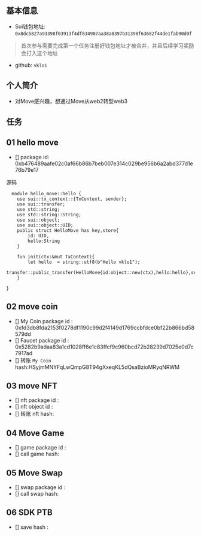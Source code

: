 ## 基本信息
- Sui钱包地址: `0x8dc5827a93398f03913f4df834907aa38a8397b31398f63682f44de1fab90d0f`
> 首次参与需要完成第一个任务注册好钱包地址才被合并，并且后续学习奖励会打入这个地址
- github: `vklo1`

## 个人简介
- 对Move感兴趣，想通过Move从web2转型web3

## 任务

##   01 hello move  
- [] package id: 0xb476489aafe02c0af66b86b7beb007e314c029be956b6a2abd377d1e76b79e17

源码
```
  module hello_move::hello {
    use sui::tx_context::{TxContext, sender};
    use sui::transfer;
    use std::string;
    use std::string::String;
    use sui::object;
    use sui::object::UID;
    public struct HelloMove has key,store{
        id: UID,
        hello:String
    }
    
    fun init(ctx:&mut TxContext){
        let hello  = string::utf8(b"Hello vklo1");
        transfer::public_transfer(HelloMove{id:object::new(ctx),hello:hello},sender(ctx));
    }

}
```

##   02 move coin
- [] My Coin package id : 0xfd3db8fda2153f0278df1190c99d2f4149d1769ccbfdce0bf22b866bd58579dd
- [] Faucet package id : 0x5282b9adaa83a1cd1028ff6e1c83ffcf9c960bcd72b28239d7025e0d7c7917ad
- [] 转账 `My Coin` hash:HSyjmMNYFqLwQmpG8T94gXxeqKL5dQsaBzioMRyqNRWM

##   03 move NFT
- [] nft package id :
- [] nft object id : 
- [] 转账 nft  hash:

##   04 Move Game
- [] game package id :
- [] call game hash:

##   05 Move Swap
- [] swap package id :
- [] call swap hash:

##   06 SDK PTB
- [] save hash :
